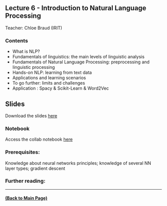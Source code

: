 ## Lecture 6 - Introduction to Natural Language Processing
Teacher: Chloe Braud (IRIT)

### Contents

* What is NLP? 
* Fundamentals of linguistics: the main levels of linguistic analysis
* Fundamentals of Natural Language Processing: preprocessing and linguistic processing
* Hands-on NLP: learning from text data
* Applications and learning scenarios
* To go further: limits and challenges
* Application : Spacy & Scikit-Learn & Word2Vec 

## Slides

Download the slides [here](https://drive.google.com/file/d/1LpQWg6-d7EjNNNjz-ipnh-JStp89All9/view?usp=sharing)

### Notebook
Access the collab notebook [here](https://colab.research.google.com/drive/1HVrMVb_16kIa_YbWormcwNWX8r_ivf5B?usp=sharing)


### Prerequisites:
Knowledge about neural networks principles; knowledge of several NN layer types; gradient descent



### Further reading:

---
#### [(Back to Main Page)](../index.md)
